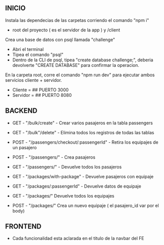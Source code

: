 ## INICIO

Instala las dependecias de las carpetas corriendo el comando "npm i"

- root del proyecto ( es el servidor de la app ) y /client

Crea una base de datos con psql llamada "challenge"

- Abri el terminal
- Tipea el comando "psql"
- Dentro de la CLI de psql, tipea "create database challenge;", deberia devolverte "CREATE DATABASE" para confirmar la operacion.

En la carpeta root, corre el comando "npm run dev" para ejecutar ambos servicios cliente + servidor.

- Cliente = ## PUERTO 3000
- Servidor = ## PUERTO 8080

## BACKEND

- GET - "/bulk/create" - Crear varios pasajeros en la tabla passengers
- GET - "/bulk"/delete" - Elimina todos los registros de todas las tablas

- POST - "/passengers/checkout/:passengerId" - Retira los equipajes de un pasajero
- POST - "/passengers/" - Crea pasajeros
- GET - "/passengers/" - Devuelve todos los pasajeros

- GET - "/packages/with-package" - Devuelve pasajeros con equipaje
- GET - "/packages/:passengerId" - Devuelve datos de equipaje
- GET - "/packages/" Devuelve todos los equipajes
- POST - "/packages/" Crea un nuevo equipaje ( el pasajero_id var por el body)

## FRONTEND

- Cada funcionalidad esta aclarada en el titulo de la navbar del FE
